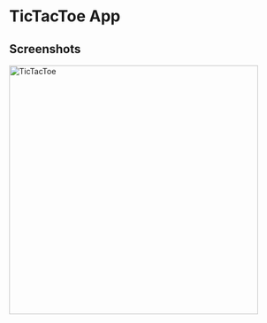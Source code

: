 # TicTacToe App

## Screenshots
<img alt="TicTacToe" height="450px" src="https://github.com/Muratoter/tictactoe/blob/main/media/tictactoe.png" />
